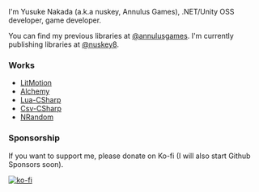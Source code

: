 I'm Yusuke Nakada (a.k.a nuskey, Annulus Games), .NET/Unity OSS developer, game developer.

You can find my previous libraries at [@annulusgames](https://github.com/annulusgames). I'm currently publishing libraries at [@nuskey8](https://github.com/nuskey8).

### Works

* [LitMotion](https://github.com/annulusgames/LitMotion)
* [Alchemy](https://github.com/annulusgames/Alchemy)
* [Lua-CSharp](https://github.com/nuskey8/Lua-CSharp)
* [Csv-CSharp](https://github.com/nuskey8/Csv-CSharp)
* [NRandom](https://github.com/nuskey8/NRandom)

### Sponsorship

If you want to support me, please donate on Ko-fi (I will also start Github Sponsors soon).

[![ko-fi](https://ko-fi.com/img/githubbutton_sm.svg)](https://ko-fi.com/O4O31G5N7M)
